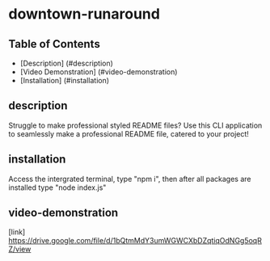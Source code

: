 # downtown-runaround

## Table of Contents
- [Description] (#description)
- [Video Demonstration] (#video-demonstration)
- [Installation] (#installation)

## description
Struggle to make professional styled README files? Use this CLI application to seamlessly make a professional README file, catered to your project!

## installation
Access the intergrated terminal, type "npm i", then after all packages are installed type "node index.js"

## video-demonstration 
[link] https://drive.google.com/file/d/1bQtmMdY3umWGWCXbDZqtiqOdNGg5oqRZ/view